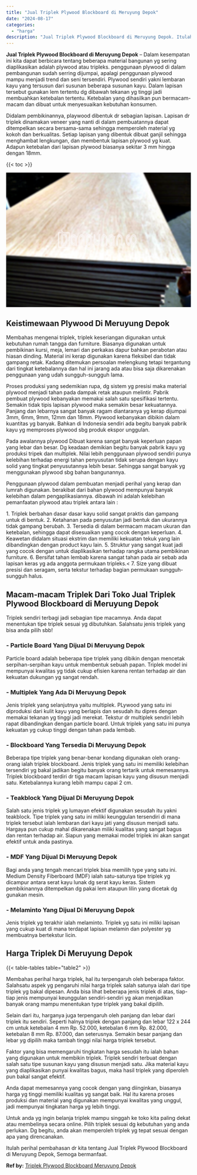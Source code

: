 ```yaml
---
title: "Jual Triplek Plywood Blockboard di Meruyung Depok"
date: "2024-08-17"
categories: 
  - "harga"
description: "Jual Triplek Plywood Blockboard di Meruyung Depok. Itulah perihal pembahasan dr kita tentang Jual Triplek Plywood Blockboard di Meruyung Depok, Semoga berman..."
---
```


**Jual Triplek Plywood Blockboard di Meruyung Depok** – Dalam kesempatan ini kita dapat berbicara tentang beberapa material bangunan yg sering diaplikasikan adalah plywood atau tripleks. penggunaan plywood di dalam pembangunan sudah serring dijumpai, apalagi penggunaan plywood mampu menjadi trend dan seni tersendiri. Plywood sendiri yakni lembaran kayu yang tersusun dari susunan beberapa susunan kayu. Dalam lapisan tersebut gunakan lem tertentu dg dibawah tekanan yg tinggi jadi membuahkan ketebalan tertentu. Ketebalan yang dihasilkan pun bermacam-macam dan dibuat untuk menyesuaikan kebutuhan konsumen.

Didalam pembikinannya, playwood dibentuk dr sebagian lapisan. Lapisan dr triplek dinamakan veneer yang nanti di dalam pembuatannya dapat ditempelkan secara bersama-sama sehingga memperoleh material yg kokoh dan berkualitas. Setiap lapisan yang dibentuk dibuat ganjil sehingga menghambat lengkungan, dan membentuk lapisan plywood yg kuat. Adapun ketebalan dari lapisan plywood biasanya sekitar 3 mm hingga dengan 18mm.

{{< toc >}}

![Jual Triplek Plywood Blockboard di Meruyung Depok](/images/jual-triplek-murah-16.png)

## Keistimewaan Plywood Di Meruyung Depok

Membahas mengenai triplek, triplek keseriangan digunakan untuk kebutuhan rumah tangga dan furniture. Biasanya digunakan untuk pembikinan kursi, meja, lemari dan perkakas dapur bahkan perabotan atau hiasan dinding. Material ini kerap digunakan karena fleksibel dan tidak gampang retak. Kadang ditemukan persoalan melengkung tetapi tergantung dari tingkat ketebalannya dan hal ini jarang ada atau bisa saja dikarenakan penggunaan yang udah sungguh-sungguh lama.

Proses produksi yang sedemikian rupa, dg sistem yg presisi maka material plywood menjadi tahan pada dampak retak ataupun melintir. Pabrik pembuat plywood kebanyakan memakai salah satu spesifikasi tertentu. Semakin tidak tipis lapisan plywood maka semakin besar kekuatannya. Panjang dan lebarnya sangat banyak ragam diantaranya yg kerap dijumpai 3mm, 6mm, 9mm, 12mm dan 18mm. Plywood kebanyakan dibikin dalam kuantitas yg banyak. Bahkan di Indonesia sendiri ada begitu banyak pabrik kayu yg memproses plywood sbg produk ekspor unggulan.

Pada awalannya plywood Dibuat karena sangat banyak keperluan papan yang lebar dan besar. Dg keadaan demikian begitu banyak pabrik kayu yg produksi tripek dan multiplek. Nilai lebih penggunaan plywood sendiri punya kelebihan terhadap energi tahan penyusutan tidak serupa dengan kayu solid yang tingkat penyusutannya lebih besar. Sehingga sangat banyak yg menggunakan plywood sbg bahan bangunannya.

Penggunaan plywood dalam pembuatan menjadi perihal yang kerap dan lumrah digunakan. berakibat dari bahan plywood mempunyai banyak kelebihan dalam pengaplikasiannya. dibawah ini adalah kelebihan pemanfaatan plywood atau triplek antara lain :

1\. Triplek berbahan dasar dasar kayu solid sangat praktis dan gampang untuk di bentuk. 2. Ketahanan pada penyusutan jadi bentuk dan ukurannya tidak gampang berubah. 3. Tersedia di dalam bermacam macam ukuran dan ketebalan, sehingga dapat disesuaikan yang cocok dengan keperluan. 4. Keawetan didalam situasi ekstrim dan memiliki kekuatan tekuk yang lain dibandingkan dengan product kayu lain. 5. Struktur yang sangat kuat jadi yang cocok dengan untuk diaplikasikan terhadap rangka utama pembikinan furniture. 6. Bersifat tahan lembab karena sangat tahan pada air sebab ada lapisan keras yg ada anggota permukaan tripleks.< 7. Size yang dibuat presisi dan seragam, serta tekstur terhadap bagian permukaan sungguh-sungguh halus.

## Macam-macam Triplek Dari Toko Jual Triplek Plywood Blockboard di Meruyung Depok

Triplek sendiri terbagi jadi sebagian tipe macamnya. Anda dapat menentukan tipe triplek sesuai yg dibutuhkan. Salahsatu jenis triplek yang bisa anda pilih sbb!

### \- Particle Board Yang Dijual Di Meruyung Depok

Particle board adalah beberapa tipe triplek yang dibikin dengan mencetak serpihan-serpihan kayu untuk membentuk sebuah papan. Triplek model ini mempunyai kwalitas yg tidak cukup efisien karena rentan terhadap air dan kekuatan dukungan yg sangat rendah.

### \- Multiplek Yang Ada Di Meruyung Depok

Jenis triplek yang selanjutnya yaitu multiplek. PLywood yang satu ini diproduksi dari kulit kayu yang berlapis dan sesudah itu dipres dengan memakai tekanan yg tinggi jadi merekat. Tekstur dr multiplek sendiri lebih rapat dibandingkan dengan particle board. Untuk triplek yang satu ini punya kekuatan yg cukup tinggi dengan tahan pada lembab.

### \- Blockboard Yang Tersedia Di Meruyung Depok

Beberapa tipe triplek yang benar-benar kondang digunakan oleh orang-orang ialah triplek blockboard. Jenis triplek yang satu ini memiliki kelebihan tersendiri yg bakal jadikan begitu banyak orang tertarik untuk memesannya. Triplek blockboard terdiri dr tiga macam lapisan kayu yang disusun menjadi satu. Ketebalannya kurang lebih mampu capai 2 cm.

### \- Teakblock Yang Dijual Di Meruyung Depok

Salah satu jenis triplek yg lumayan efektif digunakan sesudah itu yakni teakblock. Tipe triplek yang satu ini miliki keunggulan tersendiri di mana triplek tersebut ialah lembaran dari kayu jati yang disusun menjadi satu. Hargaya pun cukup mahal dikarenakan miliki kualitas yang sangat bagus dan rentan terhadap air. Siapun yang memakai model triplek ini akan sangat efektif untuk anda pastinya.

### \- MDF Yang Dijual Di Meruyung Depok

Bagi anda yang tengah mencari triplek bisa memilih type yang satu ini. Medium Density Fiberboard (MDF) ialah satu-satunya tipe triplek yg dicampur antara serat kayu lunak dg serat kayu keras. Sistem pembikinannya ditempelkan dg pakai lem ataupun lilin yang dicetak dg gunakan mesin.

### \- Melaminto Yang Dijual Di Meruyung Depok

Jenis triplek yg terakhir ialah melaminto. Triplek yg satu ini miliki lapisan yang cukup kuat di mana terdapat lapisan melamin dan polyester yg membuatnya bertekstur licin.

## Harga Triplek Di Meruyung Depok

{{< table-tables table="table2" >}}

Membahas perihal harga triplek, hal itu terpengaruh oleh beberapa faktor. Salahsatu aspek yg pengaruhi nilai harga triplek salah satunya ialah dari tipe triplek yg bakal dipesan. Anda bisa lihat beberapa jenis triplek di atas, tiap-tiap jenis mempunyai keunggulan sendiri-sendiri yg akan menjadikan banyak orang mampu menentukan type triplek yang bakal dipilih.

Selain dari itu, harganya juga terpengaruh oleh panjang dan lebar dari triplek itu sendiri. Seperti halnya triplek dengan panjang dan lebar 122 x 244 cm untuk ketebalan 4 mm Rp. 52.000, ketebalan 6 mm Rp. 82.000, ketebalan 8 mm Rp. 87.000, dan seterusnya. Semakin besar panjang dan lebar yg dipilih maka tambah tinggi nilai harga triplek tersebut.

Faktor yang bisa memengaruhi tingkatan harga sesudah itu ialah bahan yang digunakan untuk membikin triplek. Triplek sendiri terbuat dengan salah satu tipe susunan kayu yang disusun menjadi satu. Jika material kayu yang diaplikasikan punyai kwalitas bagus, maka hasil triplek yang diperoleh pun bakal sangat efektif.

Anda dapat memesannya yang cocok dengan yang diinginkan, biasanya harga yg tinggi memiliki kualitas yg sangat baik. Hal itu karena proses produksi dan material yang digunakan mempunyai kwalitas yang unggul, jadi mempunyai tingkatan harga yg lebih tinggi.

Untuk anda yg ingin belanja triplek mampu singgah ke toko kita paling dekat atau membelinya secara online. Pilih triplek sesuai dg kebutuhan yang anda perlukan. Dg begitu, anda akan memperoleh triplek yg tepat sesuai dengan apa yang direncanakan.

Itulah perihal pembahasan dr kita tentang Jual Triplek Plywood Blockboard di Meruyung Depok, Semoga bermanfaat.

**Ref by:** [Triplek Plywood Blockboard Meruyung Depok](https://id.wikipedia.org/wiki/Triplek)

